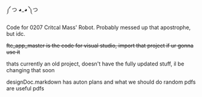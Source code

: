 ༼ つ ◕_◕ ༽つ

Code for 0207 Critcal Mass' Robot. Probably messed up that apostrophe, but idc.

~~ftc_app_master is the code for visual studio, import that project if ur gonna use it~~

thats currently an old project, doesn't have the fully updated stuff, il be changing that soon

designDoc.markdown has auton plans and what we should do
random pdfs are useful pdfs

